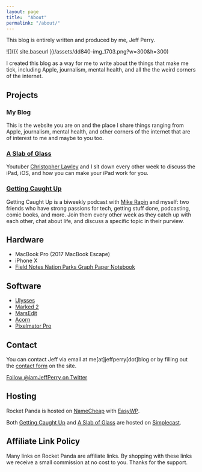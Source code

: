 ```yaml
---
layout: page
title:  "About"
permalink: "/about/"
---
```


This blog is entirely written and produced by me, Jeff Perry.

![]({{ site.baseurl }}/assets/dd840-img_1703.png?w=300&h=300)

I created this blog as a way for me to write about the things that make me tick, including Apple, journalism, mental health, and all the the weird corners of the internet.

## Projects

### My Blog

This is the website you are on and the place I share things ranging from Apple, journalism, mental health, and other corners of the internet that are of interest to me and maybe to you too.

### [A Slab of Glass](http://aslabofglass.com)

Youtuber [Christopher Lawley](https://www.youtube.com/channel/UC8raOG7HXJoCUygx219fU4A) and I sit down every other week to discuss the iPad, iOS, and how you can make your iPad work for you.

### [Getting Caught Up](http://gettingcaughtup.net)

Getting Caught Up is a biweekly podcast with [Mike Rapin](http://twitter.com/mikerapin) and myself: two friends who have strong passions for tech, getting stuff done, podcasting, comic books, and more. Join them every other week as they catch up with each other, chat about life, and discuss a specific topic in their purview.

## Hardware

*   MacBook Pro (2017 MacBook Escape)
*   iPhone X
*   [Field Notes Nation Parks Graph Paper Notebook](https://fieldnotesbrand.com/products/national-parks)

## Software

*   [Ulysses](https://ulysses.app)
*   [Marked 2](https://marked2app.com)
*   [MarsEdit](https://www.red-sweater.com/marsedit/)
*   [Acorn](https://flyingmeat.com/acorn/)
*   [Pixelmator Pro](https://www.pixelmator.com)

## Contact

You can contact Jeff via email at me[at]jeffperry[dot]blog or by filling out the [contact form](https://jeffperry.blog/contact) on the site.

[Follow @iamJeffPerry on Twitter](http://twitter.com/iamjeffperry)

## Hosting

Rocket Panda is hosted on [NameCheap](https://www.namecheap.com) with [EasyWP](https://www.easywp.com).

Both [Getting Caught Up](http://gettingcaughtup.net) and [A Slab of Glass](http://aslabofglass.com) are hosted on [Simplecast](https://simplecast.com).

## Affiliate Link Policy

Many links on Rocket Panda are affiliate links. By shopping with these links we receive a small commission at no cost to you. Thanks for the support.
